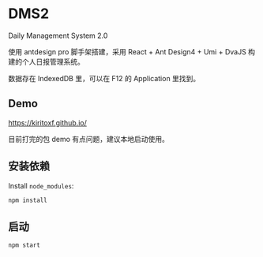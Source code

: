 # DMS2
Daily Management System 2.0

使用 antdesign pro 脚手架搭建，采用 React + Ant Design4 + Umi + DvaJS 构建的个人日报管理系统。

数据存在 IndexedDB 里，可以在 F12 的 Application 里找到。

## Demo
https://kiritoxf.github.io/

目前打完的包 demo 有点问题，建议本地启动使用。

## 安装依赖

Install `node_modules`:

```bash
npm install
```

## 启动

```bash
npm start
```
